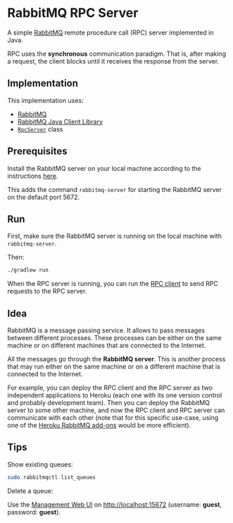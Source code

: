 # RabbitMQ RPC Server

A simple [RabbitMQ](http://www.rabbitmq.com/) remote procedure call (RPC) server implemented in Java.

RPC uses the **synchronous** communication paradigm. That is, after making a request, the client blocks until it receives the response from the server.

## Implementation

This implementation uses:

- [RabbitMQ](http://www.rabbitmq.com/)
- [RabbitMQ Java Client Library](http://www.rabbitmq.com/java-client.html)
- [`RpcServer`](http://www.rabbitmq.com/releases/rabbitmq-java-client/current-javadoc/com/rabbitmq/client/RpcServer.html) class

## Prerequisites

Install the RabbitMQ server on your local machine according to the instructions [here](http://www.rabbitmq.com/download.html).

This adds the command `rabbitmq-server` for starting the RabbitMQ server on the default port 5672.

## Run

First, make sure the RabbitMQ server is running on the local machine with `rabbitmq-server`.

Then:

~~~bash
./gradlew run
~~~

When the RPC server is running, you can run the [RPC client](https://github.com/weibeld/RPC-Client) to send RPC requests to the RPC server.

## Idea

RabbitMQ is a message passing service. It allows to pass messages between different processes. These processes can be either on the same machine or on different machines that are connected to the Internet.

All the messages go through the **RabbitMQ server**. This is another process that may run either on the same machine or on a different machine that is connected to the Internet.

For example, you can deploy the RPC client and the RPC server as two independent applications to Heroku (each one with its one version control and probably development team). Then you can deploy the RabbitMQ server to some other machine, and now the RPC client and RPC server can communicate with each other (note that for this specific use-case, using one of the [Heroku RabbitMQ add-ons](https://elements.heroku.com/search/addons?q=rabbitmq) would be more efficient).

## Tips

Show existing queues:

~~~bash
sudo rabbitmqctl list_queues
~~~

Delete a queue:

Use the [Management Web UI](http://www.rabbitmq.com/management.html) on <http://localhost:15672> (username: **guest**, password: **guest**).
